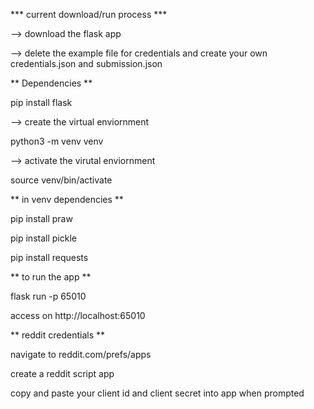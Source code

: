 *** current download/run process ***

--> download the flask app 

--> delete the example file for credentials and create your own credentials.json and submission.json



** Dependencies **

pip install flask

--> create the virtual enviornment

python3 -m venv venv

--> activate the virutal enviornment

source venv/bin/activate


** in venv dependencies **

pip install praw

pip install pickle

pip install requests


** to run the app **

flask run -p 65010

access on http://localhost:65010


** reddit credentials **

navigate to reddit.com/prefs/apps

create a reddit script app

copy and paste your client id and client secret into app when prompted








